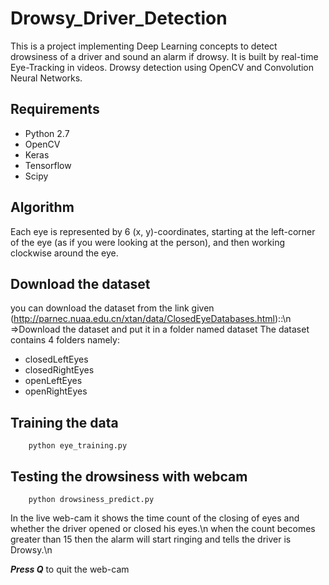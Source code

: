 # Drowsy_Driver_Detection
This is a project implementing Deep Learning concepts to detect drowsiness of a driver and sound an alarm if drowsy. It is built by real-time Eye-Tracking in videos.
Drowsy detection using OpenCV and Convolution Neural Networks.

## Requirements
*  Python 2.7
*  OpenCV
*  Keras
*  Tensorflow
*  Scipy

## Algorithm

Each eye is represented by 6 (x, y)-coordinates, starting at the left-corner of the eye (as if you were looking at the person), and then working clockwise around the eye.

## Download the dataset
you can download the dataset from the link given (http://parnec.nuaa.edu.cn/xtan/data/ClosedEyeDatabases.html)::\n
=>Download the dataset and put it in a folder named dataset
The dataset contains 4 folders namely:

* closedLeftEyes
* closedRightEyes
* openLeftEyes
* openRightEyes

## Training the data
```
    python eye_training.py
```

## Testing the drowsiness with webcam
~~~
    python drowsiness_predict.py
~~~

In the live web-cam it shows the time count of the closing of eyes and whether the driver opened or closed his eyes.\n
when the count becomes greater than 15 then the alarm will start ringing and tells the driver is Drowsy.\n

***Press Q*** to quit the web-cam
